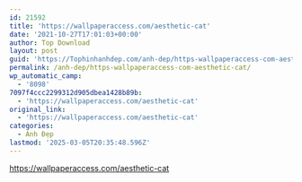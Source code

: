 ```yaml
---
id: 21592
title: 'https://wallpaperaccess.com/aesthetic-cat'
date: '2021-10-27T17:01:03+00:00'
author: Top Download
layout: post
guid: 'https://Tophinhanhdep.com/anh-dep/https-wallpaperaccess-com-aesthetic-cat/'
permalink: /anh-dep/https-wallpaperaccess-com-aesthetic-cat/
wp_automatic_camp:
  - '8098'
7097f4ccc2299312d905dbea1428b89b:
  - 'https://wallpaperaccess.com/aesthetic-cat'
original_link:
  - 'https://wallpaperaccess.com/aesthetic-cat'
categories:
  - Ảnh Đẹp
lastmod: '2025-03-05T20:35:48.596Z'
---
```

https://wallpaperaccess.com/aesthetic-cat
